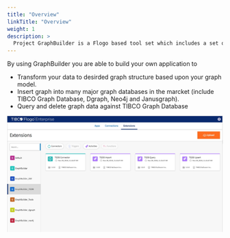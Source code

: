 ```yaml
---
title: "Overview"
linkTitle: "Overview"
weight: 1
description: >
  Project GraphBuilder is a Flogo based tool set which includes a set og graph data processing related user extensions for TIBCO Flogo Enterprise.
---
```


By using GraphBuilder you are able to build your own application to

- Transform your data to desirded graph structure based upon your graph model.
- Insert graph into many major graph databases in the marcket (include TIBCO Graph Database, Dgraph, Neo4j and Janusgraph).
- Query and delete graph data against TIBCO Graph Database

![Flogo Studio](graph_builder.jpg)